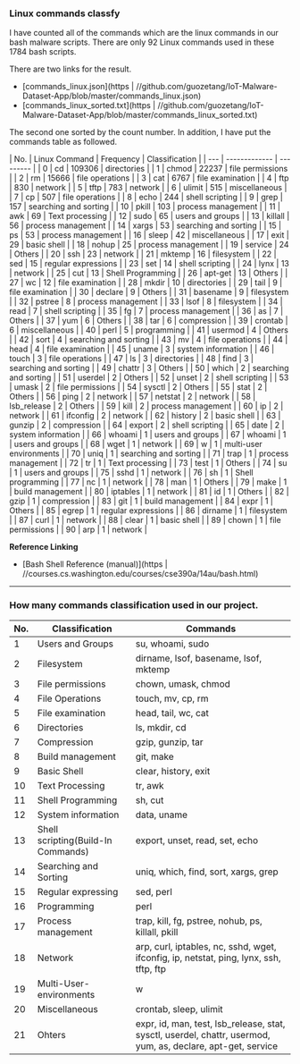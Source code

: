 ### Linux commands classfy

I have counted all of the commands which are the linux commands in our bash malware scripts. There are only 92 Linux commands used in these 1784 bash scripts.

There are two links for the result.

- [commands_linux.json](https |  //github.com/guozetang/IoT-Malware-Dataset-App/blob/master/commands_linux.json)  
- [commands_linux_sorted.txt](https |  //github.com/guozetang/IoT-Malware-Dataset-App/blob/master/commands_linux_sorted.txt)

The second one sorted by the count number. In addition, I have put the commands table as followed.

| No. | Linux Command | Frequency | Classification          |
| --- | ------------- | --------- |
| 0   | cd            | 109306    | directories             |
| 1   | chmod         | 22237     | file permissions        |
| 2   | rm            | 15666     | file operations         |
| 3   | cat           | 6767      | file examination        |
| 4   | ftp           | 830       | network                 |
| 5   | tftp          | 783       | network                 |
| 6   | ulimit        | 515       | miscellaneous           |
| 7   | cp            | 507       | file operations         |
| 8   | echo          | 244       | shell scripting         |
| 9   | grep          | 157       | searching and sorting   |
| 10  | pkill         | 103       | process management      |
| 11  | awk           | 69        | Text processing         |
| 12  | sudo          | 65        | users and groups        |
| 13  | killall       | 56        | process management      |
| 14  | xargs         | 53        | searching and sorting   |
| 15  | ps            | 53        | process management      |
| 16  | sleep         | 42        | miscellaneous           |
| 17  | exit          | 29        | basic shell             |
| 18  | nohup         | 25        | process management      |
| 19  | service       | 24        | Others                  |
| 20  | ssh           | 23        | network                 |
| 21  | mktemp        | 16        | filesystem              |
| 22  | sed           | 15        | regular expressions     |
| 23  | set           | 14        | shell scripting         |
| 24  | lynx          | 13        | network                 |
| 25  | cut           | 13        | Shell Programming       |
| 26  | apt-get       | 13        | Others                  |
| 27  | wc            | 12        | file examination        |
| 28  | mkdir         | 10        | directories             |
| 29  | tail          | 9         | file examination        |
| 30  | declare       | 9         | Others                  |
| 31  | basename      | 9         | filesystem              |
| 32  | pstree        | 8         | process management      |
| 33  | lsof          | 8         | filesystem              |
| 34  | read          | 7         | shell scripting         |
| 35  | fg            | 7         | process management      |
| 36  | as            | 7         | Others                  |
| 37  | yum           | 6         | Others                  |
| 38  | tar           | 6         | compression             |
| 39  | crontab       | 6         | miscellaneous           |
| 40  | perl          | 5         | programming             |
| 41  | usermod       | 4         | Others                  |
| 42  | sort          | 4         | searching and sorting   |
| 43  | mv            | 4         | file operations         |
| 44  | head          | 4         | file examination        |
| 45  | uname         | 3         | system information      |
| 46  | touch         | 3         | file operations         |
| 47  | ls            | 3         | directories             |
| 48  | find          | 3         | searching and sorting   |
| 49  | chattr        | 3         | Others                  |
| 50  | which         | 2         | searching and sorting   |
| 51  | userdel       | 2         | Others                  |
| 52  | unset         | 2         | shell scripting         |
| 53  | umask         | 2         | file permissions        |
| 54  | sysctl        | 2         | Others                  |
| 55  | stat          | 2         | Others                  |
| 56  | ping          | 2         | network                 |
| 57  | netstat       | 2         | network                 |
| 58  | lsb_release   | 2         | Others                  |
| 59  | kill          | 2         | process management      |
| 60  | ip            | 2         | network                 |
| 61  | ifconfig      | 2         | network                 |
| 62  | history       | 2         | basic shell             |
| 63  | gunzip        | 2         | compression             |
| 64  | export        | 2         | shell scripting         |
| 65  | date          | 2         | system information      |
| 66  | whoami        | 1         | users and groups        |
| 67  | whoami        | 1         | users and groups        |
| 68  | wget          | 1         | network                 |
| 69  | w             | 1         | multi-user environments |
| 70  | uniq          | 1         | searching and sorting   |
| 71  | trap          | 1         | process management      |
| 72  | tr            | 1         | Text processing         |
| 73  | test          | 1         | Others                  |
| 74  | su            | 1         | users and groups        |
| 75  | sshd          | 1         | network                 |
| 76  | sh            | 1         | Shell programming       |
| 77  | nc            | 1         | network                 |
| 78  | man           | 1         | Others                  |
| 79  | make          | 1         | build management        |
| 80  | iptables      | 1         | network                 |
| 81  | id            | 1         | Others                  |
| 82  | gzip          | 1         | compression             |
| 83  | git           | 1         | build management        |
| 84  | expr          | 1         | Others                  |
| 85  | egrep         | 1         | regular expressions     |
| 86  | dirname       | 1         | filesystem              |
| 87  | curl          | 1         | network                 |
| 88  | clear         | 1         | basic shell             |
| 89  | chown         | 1         | file permissions        |
| 90  | arp           | 1         | network                 |


**Reference Linking**

* [Bash Shell Reference (manual)](https |  //courses.cs.washington.edu/courses/cse390a/14au/bash.html)

----------

### How many commands classification used in our project.

| No. | Classification                     | Commands                                                                                                     |
| --- | ---------------------------------- | ------------------------------------------------------------------------------------------------------------ |
| 1   | Users and Groups                   | su, whoami, sudo                                                                                             |
| 2   | Filesystem                         | dirname, lsof, basename, lsof, mktemp                                                                        |
| 3   | File permissions                   | chown, umask, chmod                                                                                          |
| 4   | File Operations                    | touch, mv, cp, rm                                                                                            |
| 5   | File examination                   | head, tail, wc, cat                                                                                          |
| 6   | Directories                        | ls, mkdir, cd                                                                                                |
| 7   | Compression                        | gzip, gunzip, tar                                                                                            |
| 8   | Build management                   | git, make                                                                                                    |
| 9   | Basic Shell                        | clear, history, exit                                                                                         |
| 10  | Text Processing                    | tr, awk                                                                                                      |
| 11  | Shell Programming                  | sh, cut                                                                                                      |
| 12  | System information                 | data, uname                                                                                                  |
| 13  | Shell scripting(Build-In Commands) | export, unset, read, set, echo                                                                               |
| 14  | Searching and Sorting              | uniq, which, find, sort, xargs, grep                                                                         |
| 15  | Regular expressing                 | sed, perl                                                                                                    |
| 16  | Programming                        | perl                                                                                                         |
| 17  | Process management                 | trap, kill, fg, pstree, nohub, ps, killall, pkill                                                            |
| 18  | Network                            | arp, curl, iptables, nc, sshd, wget, ifconfig, ip, netstat, ping, lynx, ssh, tftp, ftp                       |
| 19  | Multi-User-environments            | w                                                                                                            |
| 20  | Miscellaneous                      | crontab, sleep, ulimit                                                                                       |
| 21  | Ohters                             | expr, id, man, test, lsb_release, stat, sysctl, userdel, chattr, usermod, yum, as, declare, apt-get, service |